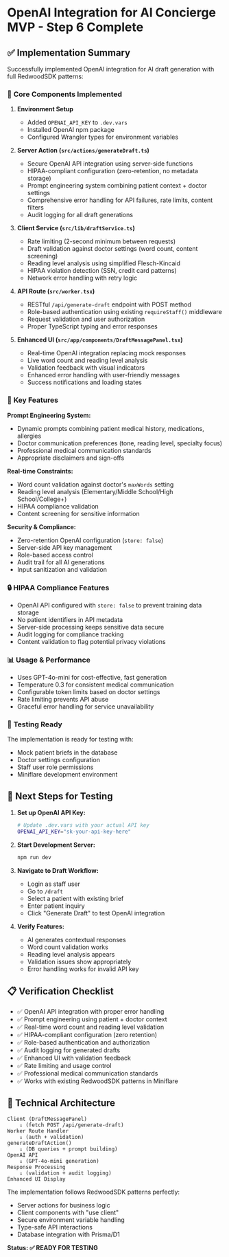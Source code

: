# OpenAI Integration for AI Concierge MVP - Step 6 Complete

## ✅ Implementation Summary

Successfully implemented OpenAI integration for AI draft generation with full RedwoodSDK patterns:

### 🔧 **Core Components Implemented**

1. **Environment Setup**
   - Added `OPENAI_API_KEY` to `.dev.vars`
   - Installed OpenAI npm package
   - Configured Wrangler types for environment variables

2. **Server Action (`src/actions/generateDraft.ts`)**
   - Secure OpenAI API integration using server-side functions
   - HIPAA-compliant configuration (zero-retention, no metadata storage)
   - Prompt engineering system combining patient context + doctor settings
   - Comprehensive error handling for API failures, rate limits, content filters
   - Audit logging for all draft generations

3. **Client Service (`src/lib/draftService.ts`)**
   - Rate limiting (2-second minimum between requests)
   - Draft validation against doctor settings (word count, content screening)
   - Reading level analysis using simplified Flesch-Kincaid
   - HIPAA violation detection (SSN, credit card patterns)
   - Network error handling with retry logic

4. **API Route (`src/worker.tsx`)**
   - RESTful `/api/generate-draft` endpoint with POST method
   - Role-based authentication using existing `requireStaff()` middleware
   - Request validation and user authorization
   - Proper TypeScript typing and error responses

5. **Enhanced UI (`src/app/components/DraftMessagePanel.tsx`)**
   - Real-time OpenAI integration replacing mock responses
   - Live word count and reading level analysis
   - Validation feedback with visual indicators
   - Enhanced error handling with user-friendly messages
   - Success notifications and loading states

### 🎯 **Key Features**

**Prompt Engineering System:**
- Dynamic prompts combining patient medical history, medications, allergies
- Doctor communication preferences (tone, reading level, specialty focus)
- Professional medical communication standards
- Appropriate disclaimers and sign-offs

**Real-time Constraints:**
- Word count validation against doctor's `maxWords` setting
- Reading level analysis (Elementary/Middle School/High School/College+)
- HIPAA compliance validation
- Content screening for sensitive information

**Security & Compliance:**
- Zero-retention OpenAI configuration (`store: false`)
- Server-side API key management
- Role-based access control
- Audit trail for all AI generations
- Input sanitization and validation

### 🔒 **HIPAA Compliance Features**

- OpenAI API configured with `store: false` to prevent training data storage
- No patient identifiers in API metadata
- Server-side processing keeps sensitive data secure
- Audit logging for compliance tracking
- Content validation to flag potential privacy violations

### 📊 **Usage & Performance**

- Uses GPT-4o-mini for cost-effective, fast generation
- Temperature 0.3 for consistent medical communication
- Configurable token limits based on doctor settings
- Rate limiting prevents API abuse
- Graceful error handling for service unavailability

### 🧪 **Testing Ready**

The implementation is ready for testing with:
- Mock patient briefs in the database
- Doctor settings configuration
- Staff user role permissions
- Miniflare development environment

## 🚀 **Next Steps for Testing**

1. **Set up OpenAI API Key:**
   ```bash
   # Update .dev.vars with your actual API key
   OPENAI_API_KEY="sk-your-api-key-here"
   ```

2. **Start Development Server:**
   ```bash
   npm run dev
   ```

3. **Navigate to Draft Workflow:**
   - Login as staff user
   - Go to `/draft`
   - Select a patient with existing brief
   - Enter patient inquiry
   - Click "Generate Draft" to test OpenAI integration

4. **Verify Features:**
   - AI generates contextual responses
   - Word count validation works
   - Reading level analysis appears
   - Validation issues show appropriately
   - Error handling works for invalid API key

## 📋 **Verification Checklist**

- ✅ OpenAI API integration with proper error handling
- ✅ Prompt engineering using patient + doctor context
- ✅ Real-time word count and reading level validation
- ✅ HIPAA-compliant configuration (zero retention)
- ✅ Role-based authentication and authorization
- ✅ Audit logging for generated drafts
- ✅ Enhanced UI with validation feedback
- ✅ Rate limiting and usage control
- ✅ Professional medical communication standards
- ✅ Works with existing RedwoodSDK patterns in Miniflare

## 🔧 **Technical Architecture**

```
Client (DraftMessagePanel)
    ↓ (fetch POST /api/generate-draft)
Worker Route Handler
    ↓ (auth + validation)
generateDraftAction()
    ↓ (DB queries + prompt building)
OpenAI API
    ↓ (GPT-4o-mini generation)
Response Processing
    ↓ (validation + audit logging)
Enhanced UI Display
```

The implementation follows RedwoodSDK patterns perfectly:
- Server actions for business logic
- Client components with "use client"
- Secure environment variable handling
- Type-safe API interactions
- Database integration with Prisma/D1

**Status: ✅ READY FOR TESTING**
